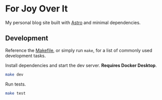 # For Joy Over It

My personal blog site built with [Astro](https://astro.build/) and minimal dependencies.

## Development

Reference the [Makefile](./Makefile), or simply run `make`, for a list of commonly used development tasks.

Install dependencies and start the dev server. **Requires Docker Desktop**.

```sh
make dev
```

Run tests.

```sh
make test
```
